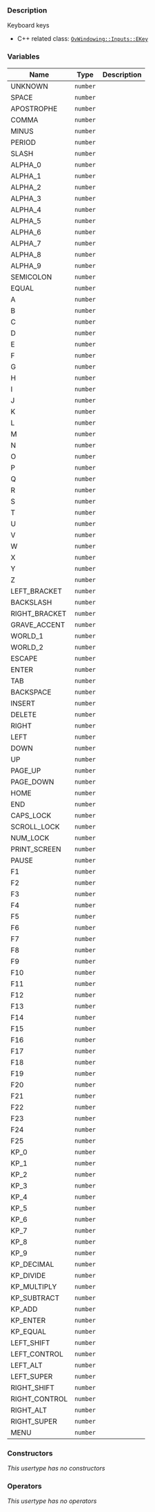 ### Description
Keyboard keys

- C++ related class: [`OvWindowing::Inputs::EKey`](https://github.com/adriengivry/Overload/blob/develop/Sources/Overload/OvWindowing/include/OvWindowing/Inputs/EKey.h)

### Variables
|Name|Type|Description|
|-|-|-|
|UNKNOWN|`number`||
|SPACE|`number`||
|APOSTROPHE|`number`||
|COMMA|`number`||
|MINUS|`number`||
|PERIOD|`number`||
|SLASH|`number`||
|ALPHA_0|`number`||
|ALPHA_1|`number`||
|ALPHA_2|`number`||
|ALPHA_3|`number`||
|ALPHA_4|`number`||
|ALPHA_5|`number`||
|ALPHA_6|`number`||
|ALPHA_7|`number`||
|ALPHA_8|`number`||
|ALPHA_9|`number`||
|SEMICOLON|`number`||
|EQUAL|`number`||	
|A|`number`||
|B|`number`||
|C|`number`||
|D|`number`||
|E|`number`||
|F|`number`||
|G|`number`||
|H|`number`||
|I|`number`||
|J|`number`||
|K|`number`||
|L|`number`||
|M|`number`||
|N|`number`||
|O|`number`||
|P|`number`||
|Q|`number`||
|R|`number`||
|S|`number`||
|T|`number`||
|U|`number`||
|V|`number`||
|W|`number`||
|X|`number`||
|Y|`number`||
|Z|`number`||
|LEFT_BRACKET|`number`||
|BACKSLASH|`number`||
|RIGHT_BRACKET|`number`||
|GRAVE_ACCENT|`number`||
|WORLD_1|`number`||
|WORLD_2|`number`||
|ESCAPE|`number`||
|ENTER|`number`||
|TAB|`number`||
|BACKSPACE|`number`||
|INSERT|`number`||
|DELETE|`number`||
|RIGHT|`number`||
|LEFT|`number`||
|DOWN|`number`||
|UP|`number`||
|PAGE_UP|`number`||	
|PAGE_DOWN|`number`||
|HOME|`number`||
|END|`number`||	
|CAPS_LOCK|`number`||
|SCROLL_LOCK|`number`||
|NUM_LOCK|`number`||
|PRINT_SCREEN|`number`||
|PAUSE|`number`||
|F1|`number`||
|F2|`number`||
|F3|`number`||
|F4|`number`||
|F5|`number`||
|F6|`number`||
|F7|`number`||
|F8|`number`||
|F9|`number`||
|F10|`number`||
|F11|`number`||
|F12|`number`||
|F13|`number`||
|F14|`number`||
|F15|`number`||
|F16|`number`||
|F17|`number`||
|F18|`number`||
|F19|`number`||
|F20|`number`||
|F21|`number`||
|F22|`number`||
|F23|`number`||
|F24|`number`||
|F25|`number`||
|KP_0|`number`||
|KP_1|`number`||
|KP_2|`number`||
|KP_3|`number`||
|KP_4|`number`||
|KP_5|`number`||
|KP_6|`number`||
|KP_7|`number`||	
|KP_8|`number`||
|KP_9|`number`||
|KP_DECIMAL|`number`||
|KP_DIVIDE|`number`||
|KP_MULTIPLY|`number`||
|KP_SUBTRACT|`number`||
|KP_ADD|`number`||
|KP_ENTER|`number`||
|KP_EQUAL|`number`||
|LEFT_SHIFT|`number`||
|LEFT_CONTROL|`number`||
|LEFT_ALT|`number`||
|LEFT_SUPER|`number`||
|RIGHT_SHIFT|`number`||
|RIGHT_CONTROL|`number`||
|RIGHT_ALT|`number`||
|RIGHT_SUPER|`number`||
|MENU|`number`||

### Constructors
_This usertype has no constructors_

### Operators
_This usertype has no operators_